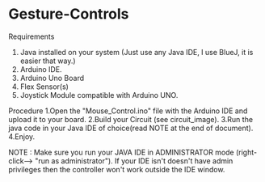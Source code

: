 # Gesture-Controls
Requirements
  1. Java installed on your system (Just use any Java IDE, I use BlueJ, it is easier that way.)
  2. Arduino IDE.
  3. Arduino Uno Board
  4. Flex Sensor(s)
  5. Joystick Module compatible with Arduino UNO.




Procedure
1.Open the "Mouse_Control.ino" file with the Arduino IDE and upload it to your board.
2.Build your Circuit (see circuit_image).
3.Run the java code in your Java IDE of choice(read NOTE at the end of document).
4.Enjoy.




NOTE : 
Make sure you run your JAVA IDE in ADMINISTRATOR mode (right-click--> "run as administrator"). If your IDE isn't doesn't have admin privileges then the controller won't work outside the IDE window.
